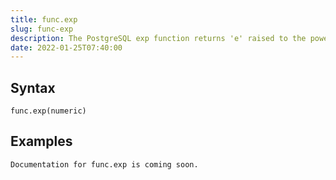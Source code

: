 ```yaml
---
title: func.exp
slug: func-exp
description: The PostgreSQL exp function returns 'e' raised to the power of 'number'
date: 2022-01-25T07:40:00
---
```



## Syntax



```
func.exp(numeric)
```


## Examples



```
Documentation for func.exp is coming soon.
```
